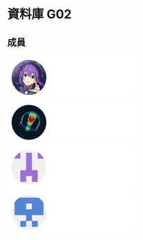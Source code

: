 # 資料庫 G02
## 成員

<p>
    <a href="https://github.com/LTurret">
        <img src="./components/LT.svg" width="300" height="100" alt="Made with SVG">
    </a>
    <a href="https://github.com/kiol1812">
        <img src="./components/kiol.svg" width="300" height="100" alt="Made with SVG">
    </a>
    <a href="https://github.com/Wang-You-Hong">
        <img src="./components/Wang_You_Hong.svg" width="300" height="100" alt="Made with SVG">
    </a>
    <a href="https://github.com/Daniel-TW-0">
        <img src="./components/Daniel_TW_0.svg" width="300" height="100" alt="Made with SVG">
    </a>
</p>